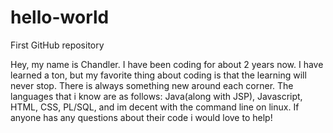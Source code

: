 # hello-world
First GitHub repository

Hey, my name is Chandler. I have been coding for about 2 years now. I have learned a ton, but
my favorite thing about coding is that the learning will never stop. There is always something
new around each corner. The languages that i know are as follows: Java(along with JSP), Javascript,
HTML, CSS, PL/SQL, and im decent with the command line on linux. If anyone has any questions about 
their code i would love to help!
